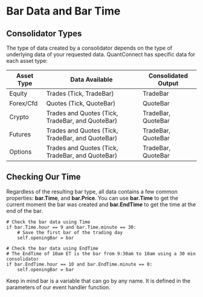# Bar Data and Bar Time
## Consolidator Types
The type of data created by a consolidator depends on the type of underlying data of your requested data. QuantConnect has specific data for each asset type:

| Asset Type | Data Available                                   | Consolidated Output |
|------------|--------------------------------------------------|---------------------|
| Equity     | Trades (Tick, TradeBar)                          | TradeBar            |
| Forex/Cfd  | Quotes (Tick, QuoteBar)                          | QuoteBar            |
| Crypto     | Trades and Quotes (Tick, TradeBar, and QuoteBar) | TradeBar, QuoteBar  |
| Futures    | Trades and Quotes (Tick, TradeBar, and QuoteBar) | TradeBar, QuoteBar  |
| Options    | Trades and Quotes (Tick, TradeBar, and QuoteBar) | TradeBar, QuoteBar  |

## Checking Our Time

Regardless of the resulting bar type, all data contains a few common properties: **bar.Time**, and **bar.Price**. You can use **bar.Time** to get the current moment the bar was created and **bar.EndTime** to get the time at the end of the bar.

    # Check the bar data using Time
    if bar.Time.hour == 9 and bar.Time.minute == 30:
        # Save the first bar of the trading day 
        self.openingBar = bar 

    # Check the bar data using EndTime
    # The EndTime of 10am ET is the bar from 9:30am to 10am using a 30 min consolidator
    if bar.EndTime.hour == 10 and bar.EndTime.minute == 0:
        self.openingBar = bar
    
Keep in mind bar is a variable that can go by any name. It is defined in the parameters of our event handler function.